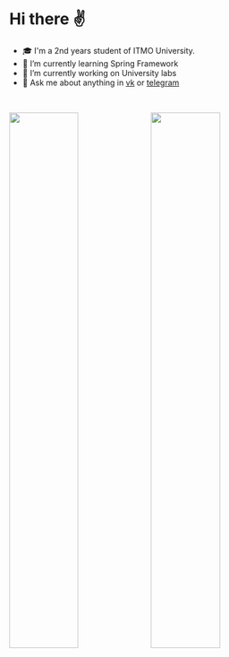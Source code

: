 # Hi there ✌️

- 🎓 I'm a 2nd years student of ITMO University.
- 🌱 I’m currently learning Spring Framework
- 🔭 I’m currently working on University labs
- 💬 Ask me about anything in [vk](https://vk.com/erik_101) or [telegram](https://t.me/erik_101) 

<br/>
<p align="left">
  <img width="49.5%"  src="https://github-readme-stats.vercel.app/api/top-langs/?username=mobest1an&layout=compact">
<img width="49.5%"   src="https://github-readme-stats.vercel.app/api?username=mobest1an">
  </p>
<br/>
